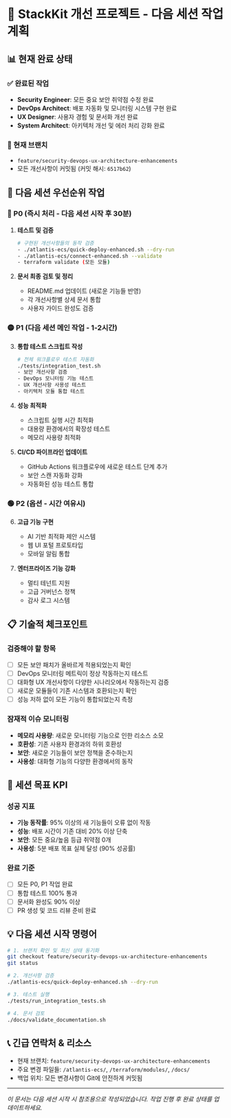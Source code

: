 # 🚀 StackKit 개선 프로젝트 - 다음 세션 작업 계획

## 📊 현재 완료 상태

### ✅ 완료된 작업
- **Security Engineer**: 모든 중요 보안 취약점 수정 완료
- **DevOps Architect**: 배포 자동화 및 모니터링 시스템 구현 완료
- **UX Designer**: 사용자 경험 및 문서화 개선 완료  
- **System Architect**: 아키텍처 개선 및 에러 처리 강화 완료

### 📁 현재 브랜치
- `feature/security-devops-ux-architecture-enhancements`
- 모든 개선사항이 커밋됨 (커밋 해시: `6517b62`)

## 🎯 다음 세션 우선순위 작업

### 🔴 P0 (즉시 처리 - 다음 세션 시작 후 30분)

1. **테스트 및 검증**
   ```bash
   # 구현된 개선사항들의 동작 검증
   - ./atlantis-ecs/quick-deploy-enhanced.sh --dry-run
   - ./atlantis-ecs/connect-enhanced.sh --validate  
   - terraform validate (모든 모듈)
   ```

2. **문서 최종 검토 및 정리**
   - README.md 업데이트 (새로운 기능들 반영)
   - 각 개선사항별 상세 문서 통합
   - 사용자 가이드 완성도 검증

### 🟡 P1 (다음 세션 메인 작업 - 1-2시간)

3. **통합 테스트 스크립트 작성**
   ```bash
   # 전체 워크플로우 테스트 자동화
   ./tests/integration_test.sh
   - 보안 개선사항 검증
   - DevOps 모니터링 기능 테스트  
   - UX 개선사항 사용성 테스트
   - 아키텍처 모듈 통합 테스트
   ```

4. **성능 최적화**
   - 스크립트 실행 시간 최적화
   - 대용량 환경에서의 확장성 테스트
   - 메모리 사용량 최적화

5. **CI/CD 파이프라인 업데이트**
   - GitHub Actions 워크플로우에 새로운 테스트 단계 추가
   - 보안 스캔 자동화 강화
   - 자동화된 성능 테스트 통합

### 🟢 P2 (옵션 - 시간 여유시)

6. **고급 기능 구현**
   - AI 기반 최적화 제안 시스템
   - 웹 UI 포털 프로토타입
   - 모바일 알림 통합

7. **엔터프라이즈 기능 강화**
   - 멀티 테넌트 지원
   - 고급 거버넌스 정책
   - 감사 로그 시스템

## 📋 기술적 체크포인트

### 검증해야 할 항목
- [ ] 모든 보안 패치가 올바르게 적용되었는지 확인
- [ ] DevOps 모니터링 메트릭이 정상 작동하는지 테스트
- [ ] 대화형 UX 개선사항이 다양한 시나리오에서 작동하는지 검증
- [ ] 새로운 모듈들이 기존 시스템과 호환되는지 확인
- [ ] 성능 저하 없이 모든 기능이 통합되었는지 측정

### 잠재적 이슈 모니터링
- **메모리 사용량**: 새로운 모니터링 기능으로 인한 리소스 소모
- **호환성**: 기존 사용자 환경과의 하위 호환성
- **보안**: 새로운 기능들이 보안 정책을 준수하는지
- **사용성**: 대화형 기능의 다양한 환경에서의 동작

## 🎯 세션 목표 KPI

### 성공 지표
- **기능 동작률**: 95% 이상의 새 기능들이 오류 없이 작동
- **성능**: 배포 시간이 기존 대비 20% 이상 단축
- **보안**: 모든 중요/높음 등급 취약점 0개
- **사용성**: 5분 배포 목표 실제 달성 (90% 성공률)

### 완료 기준
- [ ] 모든 P0, P1 작업 완료
- [ ] 통합 테스트 100% 통과
- [ ] 문서화 완성도 90% 이상
- [ ] PR 생성 및 코드 리뷰 준비 완료

## 💡 다음 세션 시작 명령어

```bash
# 1. 브랜치 확인 및 최신 상태 동기화
git checkout feature/security-devops-ux-architecture-enhancements
git status

# 2. 개선사항 검증
./atlantis-ecs/quick-deploy-enhanced.sh --dry-run

# 3. 테스트 실행
./tests/run_integration_tests.sh

# 4. 문서 검토
./docs/validate_documentation.sh
```

## 📞 긴급 연락처 & 리소스
- 현재 브랜치: `feature/security-devops-ux-architecture-enhancements`  
- 주요 변경 파일들: `/atlantis-ecs/`, `/terraform/modules/`, `/docs/`
- 백업 위치: 모든 변경사항이 Git에 안전하게 커밋됨

---
*이 문서는 다음 세션 시작 시 참조용으로 작성되었습니다. 작업 진행 후 완료 상태를 업데이트하세요.*